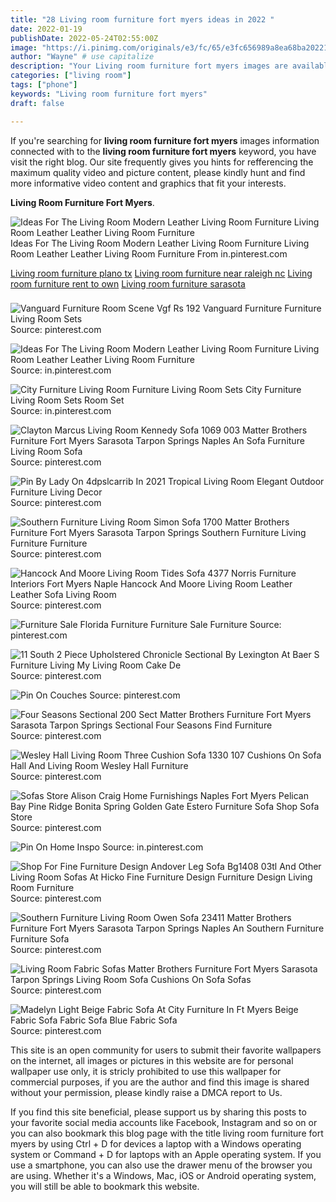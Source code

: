 ```yaml
---
title: "28 Living room furniture fort myers ideas in 2022 "
date: 2022-01-19
publishDate: 2022-05-24T02:55:00Z
image: "https://i.pinimg.com/originals/e3/fc/65/e3fc656989a8ea68ba2022123468c642.jpg"
author: "Wayne" # use capitalize
description: "Your Living room furniture fort myers images are available. Living room furniture fort myers are a topic that is being searched for and liked by netizens now. You can Get the Living room furniture fort myers files here. Find and Download all royalty-free vectors."
categories: ["living room"]
tags: ["phone"]
keywords: "Living room furniture fort myers"
draft: false

---
```


If you're searching for **living room furniture fort myers** images information connected with to the **living room furniture fort myers** keyword, you have visit the right  blog.  Our site frequently  gives you  hints  for refferencing  the maximum  quality video and picture  content, please kindly hunt and find more informative video content and graphics  that fit your interests.

**Living Room Furniture Fort Myers**. 

![Ideas For The Living Room Modern Leather Living Room Furniture Living Room Leather Leather Living Room Furniture](https://i.pinimg.com/originals/18/4c/76/184c76fe8a603040a46ef7954b5fd5f4.jpg "Ideas For The Living Room Modern Leather Living Room Furniture Living Room Leather Leather Living Room Furniture")
Ideas For The Living Room Modern Leather Living Room Furniture Living Room Leather Leather Living Room Furniture From in.pinterest.com

[Living room furniture plano tx](/living-room-furniture-plano-tx/)
[Living room furniture near raleigh nc](/living-room-furniture-near-raleigh-nc/)
[Living room furniture rent to own](/living-room-furniture-rent-to-own/)
[Living room furniture sarasota](/living-room-furniture-sarasota/)



### 

 


![Vanguard Furniture Room Scene Vgf Rs 192 Vanguard Furniture Furniture Living Room Sets](https://i.pinimg.com/originals/8a/75/35/8a753591dc3da6c0f1396ca18609346c.jpg "Vanguard Furniture Room Scene Vgf Rs 192 Vanguard Furniture Furniture Living Room Sets")
Source: pinterest.com

 

![Ideas For The Living Room Modern Leather Living Room Furniture Living Room Leather Leather Living Room Furniture](https://i.pinimg.com/originals/18/4c/76/184c76fe8a603040a46ef7954b5fd5f4.jpg "Ideas For The Living Room Modern Leather Living Room Furniture Living Room Leather Leather Living Room Furniture")
Source: in.pinterest.com

 

![City Furniture Living Room Furniture Living Room Sets City Furniture Living Room Sets Room Set](https://i.pinimg.com/736x/7f/1f/da/7f1fdabce1e997e557172b4f77c5cb23.jpg "City Furniture Living Room Furniture Living Room Sets City Furniture Living Room Sets Room Set")
Source: in.pinterest.com

 

![Clayton Marcus Living Room Kennedy Sofa 1069 003 Matter Brothers Furniture Fort Myers Sarasota Tarpon Springs Naples An Sofa Furniture Living Room Sofa](https://i.pinimg.com/736x/be/89/8e/be898ee01b532fb20f88afae1db36659--pinellas-park-brothers-furniture.jpg "Clayton Marcus Living Room Kennedy Sofa 1069 003 Matter Brothers Furniture Fort Myers Sarasota Tarpon Springs Naples An Sofa Furniture Living Room Sofa")
Source: pinterest.com

 

![Pin By Lady On 4dpslcarrib In 2021 Tropical Living Room Elegant Outdoor Furniture Living Decor](https://i.pinimg.com/originals/3d/25/99/3d2599d0fcdf18728ec29b80d985d673.png "Pin By Lady On 4dpslcarrib In 2021 Tropical Living Room Elegant Outdoor Furniture Living Decor")
Source: pinterest.com

 

![Southern Furniture Living Room Simon Sofa 1700 Matter Brothers Furniture Fort Myers Sarasota Tarpon Springs Southern Furniture Living Furniture Furniture](https://i.pinimg.com/originals/ea/e9/30/eae930229a7f3d20f816e1f7fa065d27.jpg "Southern Furniture Living Room Simon Sofa 1700 Matter Brothers Furniture Fort Myers Sarasota Tarpon Springs Southern Furniture Living Furniture Furniture")
Source: pinterest.com

 

![Hancock And Moore Living Room Tides Sofa 4377 Norris Furniture Interiors Fort Myers Naple Hancock And Moore Living Room Leather Leather Sofa Living Room](https://i.pinimg.com/originals/ab/fb/1d/abfb1d6f8c78110b811b80c12634c90c.jpg "Hancock And Moore Living Room Tides Sofa 4377 Norris Furniture Interiors Fort Myers Naple Hancock And Moore Living Room Leather Leather Sofa Living Room")
Source: pinterest.com

 

![Furniture Sale Florida Furniture Furniture Sale Furniture](https://i.pinimg.com/originals/78/09/7f/78097fbdc0068c26aaceb42db7a50c76.jpg "Furniture Sale Florida Furniture Furniture Sale Furniture")
Source: pinterest.com

 

![11 South 2 Piece Upholstered Chronicle Sectional By Lexington At Baer S Furniture Living My Living Room Cake De](https://i.pinimg.com/originals/30/ce/73/30ce73f1e988dc9ffe7ab3dd754a3417.jpg "11 South 2 Piece Upholstered Chronicle Sectional By Lexington At Baer S Furniture Living My Living Room Cake De")
Source: pinterest.com

 

![Pin On Couches](https://i.pinimg.com/originals/2f/6e/52/2f6e520573535afd9018da127e009e89.jpg "Pin On Couches")
Source: pinterest.com

 

![Four Seasons Sectional 200 Sect Matter Brothers Furniture Fort Myers Sarasota Tarpon Springs Sectional Four Seasons Find Furniture](https://i.pinimg.com/originals/fd/25/6d/fd256d3e35d64f6428ce50f84f6fe1ba.png "Four Seasons Sectional 200 Sect Matter Brothers Furniture Fort Myers Sarasota Tarpon Springs Sectional Four Seasons Find Furniture")
Source: pinterest.com

 

![Wesley Hall Living Room Three Cushion Sofa 1330 107 Cushions On Sofa Hall And Living Room Wesley Hall Furniture](https://i.pinimg.com/originals/78/2d/60/782d604a0a452e35562391ca7d1e5920.jpg "Wesley Hall Living Room Three Cushion Sofa 1330 107 Cushions On Sofa Hall And Living Room Wesley Hall Furniture")
Source: pinterest.com

 

![Sofas Store Alison Craig Home Furnishings Naples Fort Myers Pelican Bay Pine Ridge Bonita Spring Golden Gate Estero Furniture Sofa Shop Sofa Store](https://i.pinimg.com/originals/69/88/9f/69889f3a232f54fc33261715957faeb9.jpg "Sofas Store Alison Craig Home Furnishings Naples Fort Myers Pelican Bay Pine Ridge Bonita Spring Golden Gate Estero Furniture Sofa Shop Sofa Store")
Source: pinterest.com

 

![Pin On Home Inspo](https://i.pinimg.com/474x/f9/ed/0f/f9ed0fd9d6308faf19732bb60fa4b972.jpg "Pin On Home Inspo")
Source: in.pinterest.com

 

![Shop For Fine Furniture Design Andover Leg Sofa Bg1408 03tl And Other Living Room Sofas At Hicko Fine Furniture Design Furniture Design Living Room Furniture](https://i.pinimg.com/originals/29/ae/22/29ae22e94a4559466d9552b60bfda3b1.jpg "Shop For Fine Furniture Design Andover Leg Sofa Bg1408 03tl And Other Living Room Sofas At Hicko Fine Furniture Design Furniture Design Living Room Furniture")
Source: pinterest.com

 

![Southern Furniture Living Room Owen Sofa 23411 Matter Brothers Furniture Fort Myers Sarasota Tarpon Springs Naples An Southern Furniture Furniture Sofa](https://i.pinimg.com/474x/7a/7a/eb/7a7aeb39e5cf553e9cfb9edf4f39c527.jpg "Southern Furniture Living Room Owen Sofa 23411 Matter Brothers Furniture Fort Myers Sarasota Tarpon Springs Naples An Southern Furniture Furniture Sofa")
Source: pinterest.com

 

![Living Room Fabric Sofas Matter Brothers Furniture Fort Myers Sarasota Tarpon Springs Living Room Sofa Cushions On Sofa Sofas](https://i.pinimg.com/originals/1c/45/a1/1c45a10451324bef01de5ec71a33ea57.png "Living Room Fabric Sofas Matter Brothers Furniture Fort Myers Sarasota Tarpon Springs Living Room Sofa Cushions On Sofa Sofas")
Source: pinterest.com

 

![Madelyn Light Beige Fabric Sofa At City Furniture In Ft Myers Beige Fabric Sofa Fabric Sofa Blue Fabric Sofa](https://i.pinimg.com/originals/e3/fc/65/e3fc656989a8ea68ba2022123468c642.jpg "Madelyn Light Beige Fabric Sofa At City Furniture In Ft Myers Beige Fabric Sofa Fabric Sofa Blue Fabric Sofa")
Source: pinterest.com

 

This site is an open community for users to submit their favorite wallpapers on the internet, all images or pictures in this website are for personal wallpaper use only, it is stricly prohibited to use this wallpaper for commercial purposes, if you are the author and find this image is shared without your permission, please kindly raise a DMCA report to Us.

If you find this site beneficial, please support us by sharing this posts to your favorite social media accounts like Facebook, Instagram and so on or you can also bookmark this blog page with the title living room furniture fort myers by using Ctrl + D for devices a laptop with a Windows operating system or Command + D for laptops with an Apple operating system. If you use a smartphone, you can also use the drawer menu of the browser you are using. Whether it's a Windows, Mac, iOS or Android operating system, you will still be able to bookmark this website.

